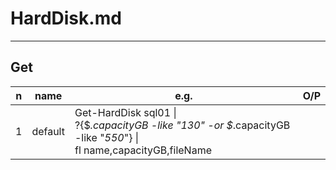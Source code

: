 # HardDisk.md

---

## Get
|n|name|e.g.|O/P|
|-|----|----|---|
|1|default|Get-HardDisk sql01 \|<br/>?{$_.capacityGB -like "*130*" -or $_.capacityGB -like "*550*"} \|<br/>fl name,capacityGB,fileName|
